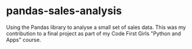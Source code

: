 # pandas-sales-analysis

Using the Pandas library to analyse a small set of sales data. This was my contribution to a final project as part of my Code First Girls "Python and Apps" course.
